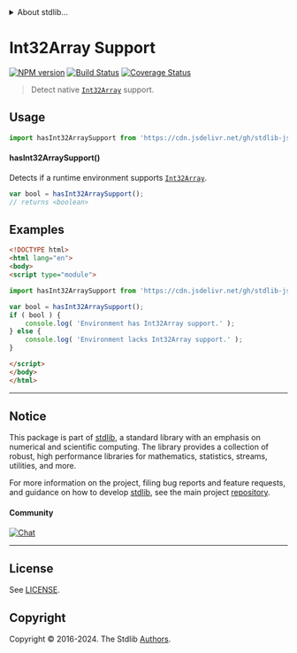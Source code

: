 <!--

@license Apache-2.0

Copyright (c) 2018 The Stdlib Authors.

Licensed under the Apache License, Version 2.0 (the "License");
you may not use this file except in compliance with the License.
You may obtain a copy of the License at

   http://www.apache.org/licenses/LICENSE-2.0

Unless required by applicable law or agreed to in writing, software
distributed under the License is distributed on an "AS IS" BASIS,
WITHOUT WARRANTIES OR CONDITIONS OF ANY KIND, either express or implied.
See the License for the specific language governing permissions and
limitations under the License.

-->


<details>
  <summary>
    About stdlib...
  </summary>
  <p>We believe in a future in which the web is a preferred environment for numerical computation. To help realize this future, we've built stdlib. stdlib is a standard library, with an emphasis on numerical and scientific computation, written in JavaScript (and C) for execution in browsers and in Node.js.</p>
  <p>The library is fully decomposable, being architected in such a way that you can swap out and mix and match APIs and functionality to cater to your exact preferences and use cases.</p>
  <p>When you use stdlib, you can be absolutely certain that you are using the most thorough, rigorous, well-written, studied, documented, tested, measured, and high-quality code out there.</p>
  <p>To join us in bringing numerical computing to the web, get started by checking us out on <a href="https://github.com/stdlib-js/stdlib">GitHub</a>, and please consider <a href="https://opencollective.com/stdlib">financially supporting stdlib</a>. We greatly appreciate your continued support!</p>
</details>

# Int32Array Support

[![NPM version][npm-image]][npm-url] [![Build Status][test-image]][test-url] [![Coverage Status][coverage-image]][coverage-url] <!-- [![dependencies][dependencies-image]][dependencies-url] -->

> Detect native [`Int32Array`][mdn-int32array] support.



<section class="usage">

## Usage

```javascript
import hasInt32ArraySupport from 'https://cdn.jsdelivr.net/gh/stdlib-js/assert-has-int32array-support@esm/index.mjs';
```

#### hasInt32ArraySupport()

Detects if a runtime environment supports [`Int32Array`][mdn-int32array].

```javascript
var bool = hasInt32ArraySupport();
// returns <boolean>
```

</section>

<!-- /.usage -->

<section class="examples">

## Examples

<!-- eslint no-undef: "error" -->

```html
<!DOCTYPE html>
<html lang="en">
<body>
<script type="module">

import hasInt32ArraySupport from 'https://cdn.jsdelivr.net/gh/stdlib-js/assert-has-int32array-support@esm/index.mjs';

var bool = hasInt32ArraySupport();
if ( bool ) {
    console.log( 'Environment has Int32Array support.' );
} else {
    console.log( 'Environment lacks Int32Array support.' );
}

</script>
</body>
</html>
```

</section>

<!-- /.examples -->



<!-- Section for related `stdlib` packages. Do not manually edit this section, as it is automatically populated. -->

<section class="related">

</section>

<!-- /.related -->

<!-- Section for all links. Make sure to keep an empty line after the `section` element and another before the `/section` close. -->


<section class="main-repo" >

* * *

## Notice

This package is part of [stdlib][stdlib], a standard library with an emphasis on numerical and scientific computing. The library provides a collection of robust, high performance libraries for mathematics, statistics, streams, utilities, and more.

For more information on the project, filing bug reports and feature requests, and guidance on how to develop [stdlib][stdlib], see the main project [repository][stdlib].

#### Community

[![Chat][chat-image]][chat-url]

---

## License

See [LICENSE][stdlib-license].


## Copyright

Copyright &copy; 2016-2024. The Stdlib [Authors][stdlib-authors].

</section>

<!-- /.stdlib -->

<!-- Section for all links. Make sure to keep an empty line after the `section` element and another before the `/section` close. -->

<section class="links">

[npm-image]: http://img.shields.io/npm/v/@stdlib/assert-has-int32array-support.svg
[npm-url]: https://npmjs.org/package/@stdlib/assert-has-int32array-support

[test-image]: https://github.com/stdlib-js/assert-has-int32array-support/actions/workflows/test.yml/badge.svg?branch=v0.2.2
[test-url]: https://github.com/stdlib-js/assert-has-int32array-support/actions/workflows/test.yml?query=branch:v0.2.2

[coverage-image]: https://img.shields.io/codecov/c/github/stdlib-js/assert-has-int32array-support/main.svg
[coverage-url]: https://codecov.io/github/stdlib-js/assert-has-int32array-support?branch=main

<!--

[dependencies-image]: https://img.shields.io/david/stdlib-js/assert-has-int32array-support.svg
[dependencies-url]: https://david-dm.org/stdlib-js/assert-has-int32array-support/main

-->

[chat-image]: https://img.shields.io/gitter/room/stdlib-js/stdlib.svg
[chat-url]: https://app.gitter.im/#/room/#stdlib-js_stdlib:gitter.im

[stdlib]: https://github.com/stdlib-js/stdlib

[stdlib-authors]: https://github.com/stdlib-js/stdlib/graphs/contributors

[cli-section]: https://github.com/stdlib-js/assert-has-int32array-support#cli
[cli-url]: https://github.com/stdlib-js/assert-has-int32array-support/tree/cli
[@stdlib/assert-has-int32array-support]: https://github.com/stdlib-js/assert-has-int32array-support/tree/main

[umd]: https://github.com/umdjs/umd
[es-module]: https://developer.mozilla.org/en-US/docs/Web/JavaScript/Guide/Modules

[deno-url]: https://github.com/stdlib-js/assert-has-int32array-support/tree/deno
[deno-readme]: https://github.com/stdlib-js/assert-has-int32array-support/blob/deno/README.md
[umd-url]: https://github.com/stdlib-js/assert-has-int32array-support/tree/umd
[umd-readme]: https://github.com/stdlib-js/assert-has-int32array-support/blob/umd/README.md
[esm-url]: https://github.com/stdlib-js/assert-has-int32array-support/tree/esm
[esm-readme]: https://github.com/stdlib-js/assert-has-int32array-support/blob/esm/README.md
[branches-url]: https://github.com/stdlib-js/assert-has-int32array-support/blob/main/branches.md

[stdlib-license]: https://raw.githubusercontent.com/stdlib-js/assert-has-int32array-support/main/LICENSE

[mdn-int32array]: https://developer.mozilla.org/en-US/docs/Web/JavaScript/Reference/Global_Objects/Int32Array

</section>

<!-- /.links -->
